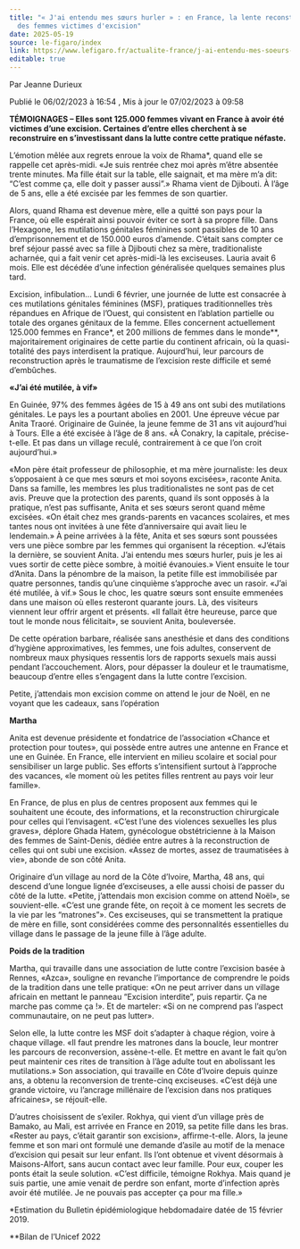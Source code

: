 ```yaml
---
title: "« J'ai entendu mes sœurs hurler » : en France, la lente reconstruction
  des femmes victimes d'excision"
date: 2025-05-19
source: le-figaro/index
link: https://www.lefigaro.fr/actualite-france/j-ai-entendu-mes-soeurs-hurler-en-france-la-lente-reconstruction-des-femmes-victimes-d-excision-20230206
editable: true
---
```

Par Jeanne Durieux

Publié le 06/02/2023 à 16:54 , Mis à jour le 07/02/2023 à 09:58

**TÉMOIGNAGES – Elles sont 125.000 femmes vivant en France à 
avoir été victimes d’une excision. Certaines d’entre elles cherchent à 
se reconstruire en s’investissant dans la lutte contre cette pratique 
néfaste.**

L’émotion mêlée aux regrets enroue la voix de Rhama*, quand elle se 
rappelle cet après-midi. «Je suis rentrée chez moi après m’être absentée
 trente minutes. Ma fille était sur la table, elle saignait, et ma mère 
m’a dit: “C’est comme ça, elle doit y passer aussi”.» Rhama vient de 
Djibouti. À l’âge de 5 ans, elle a été excisée par les femmes de son 
quartier.

Alors, quand Rhama est devenue mère, elle a quitté son pays pour la 
France, où elle espérait ainsi pouvoir éviter ce sort à sa propre fille.
 Dans l’Hexagone, les mutilations génitales féminines sont passibles de 
10 ans d’emprisonnement et de 150.000 euros d’amende. C’était sans 
compter ce bref séjour passé avec sa fille à Djibouti chez sa mère, 
traditionaliste acharnée, qui a fait venir cet après-midi-là les 
exciseuses. Lauria avait 6 mois. Elle est décédée d’une infection 
généralisée quelques semaines plus tard.

Excision, infibulation… Lundi 6 février, une journée de lutte est 
consacrée à ces mutilations génitales féminines (MSF), pratiques 
traditionnelles très répandues en Afrique de l’Ouest, qui consistent en 
l’ablation partielle ou totale des organes génitaux de la femme. Elles 
concernent actuellement 125.000 femmes en France\*, et 200 millions de 
femmes dans le monde\**, majoritairement originaires de cette partie du 
continent africain, où la quasi-totalité des pays interdisent la 
pratique. Aujourd’hui, leur parcours de reconstruction après le 
traumatisme de l’excision reste difficile et semé d’embûches.

**«J’ai été mutilée, à vif»**

En Guinée, 97% des femmes âgées de 15 à 49 ans ont subi des 
mutilations génitales. Le pays les a pourtant abolies en 2001. Une 
épreuve vécue par Anita Traoré. Originaire de Guinée, la jeune femme de 
31 ans vit aujourd’hui à Tours. Elle a été excisée à l’âge de 8 ans. «À 
Conakry, la capitale, précise-t-elle. Et pas dans un village reculé, 
contrairement à ce que l’on croit aujourd’hui.»

«Mon père était professeur de philosophie, et ma mère journaliste: 
les deux s’opposaient à ce que mes sœurs et moi soyons excisées», 
raconte Anita. Dans sa famille, les membres les plus traditionalistes ne
 sont pas de cet avis. Preuve que la protection des parents, quand ils 
sont opposés à la pratique, n’est pas suffisante, Anita et ses sœurs 
seront quand même excisées. «On était chez mes grands-parents en 
vacances scolaires, et mes tantes nous ont invitées à une fête 
d’anniversaire qui avait lieu le lendemain.» À peine arrivées à la fête,
 Anita et ses sœurs sont poussées vers une pièce sombre par les femmes 
qui organisent la réception. «J’étais la dernière, se souvient Anita. 
J’ai entendu mes sœurs hurler, puis je les ai vues sortir de cette pièce
 sombre, à moitié évanouies.» Vient ensuite le tour d’Anita. Dans la 
pénombre de la maison, la petite fille est immobilisée par quatre 
personnes, tandis qu’une cinquième s’approche avec un rasoir. «J’ai été 
mutilée, à vif.» Sous le choc, les quatre sœurs sont ensuite emmenées 
dans une maison où elles resteront quarante jours. Là, des visiteurs 
viennent leur offrir argent et présents. «Il fallait être heureuse, 
parce que tout le monde nous félicitait», se souvient Anita, 
bouleversée.

De cette opération barbare, réalisée sans anesthésie et dans des 
conditions d’hygiène approximatives, les femmes, une fois adultes, 
conservent de nombreux maux physiques ressentis lors de rapports sexuels
 mais aussi pendant l’accouchement. Alors, pour dépasser la douleur et 
le traumatisme, beaucoup d’entre elles s’engagent dans la lutte contre 
l’excision.

Petite, j’attendais mon excision comme on attend le jour de Noël, en ne voyant que les cadeaux, sans l’opération

**Martha**

Anita est devenue présidente et fondatrice de l’association «Chance 
et protection pour toutes», qui possède entre autres une antenne en 
France et une en Guinée. En France, elle intervient en milieu scolaire 
et social pour sensibiliser un large public. Ses efforts s’intensifient 
surtout à l’approche des vacances, «le moment où les petites filles 
rentrent au pays voir leur famille».

En France, de plus en plus de centres proposent aux femmes qui le 
souhaitent une écoute, des informations, et la reconstruction 
chirurgicale pour celles qui l’envisagent. «C’est l’une des violences 
sexuelles les plus graves», déplore Ghada Hatem, gynécologue 
obstétricienne à la Maison des femmes de Saint-Denis, dédiée entre 
autres à la reconstruction de celles qui ont subi une excision. «Assez 
de mortes, assez de traumatisées à vie», abonde de son côté Anita.

Originaire d’un village au nord de la Côte d’Ivoire, Martha, 48 ans, 
qui descend d’une longue lignée d’exciseuses, a elle aussi choisi de 
passer du côté de la lutte. «Petite, j’attendais mon excision comme on 
attend Noël», se souvient-elle. «C’est une grande fête, on reçoit à ce 
moment les secrets de la vie par les “matrones”». Ces exciseuses, qui se
 transmettent la pratique de mère en fille, sont considérées comme des 
personnalités essentielles du village dans le passage de la jeune fille à
 l’âge adulte.

**Poids de la tradition**

Martha, qui travaille dans une association de lutte contre l’excision
 basée à Rennes, «Azca», souligne en revanche l’importance de comprendre
 le poids de la tradition dans une telle pratique: «On ne peut arriver 
dans un village africain en mettant le panneau “Excision interdite”, 
puis repartir. Ça ne marche pas comme ça !». Et de marteler: «Si on ne 
comprend pas l’aspect communautaire, on ne peut pas lutter».

Selon elle, la lutte contre les MSF doit s’adapter à chaque région, 
voire à chaque village. «Il faut prendre les matrones dans la boucle, 
leur montrer les parcours de reconversion, assène-t-elle. Et mettre en 
avant le fait qu’on peut maintenir ces rites de transition à l’âge 
adulte tout en abolissant les mutilations.» Son association, qui 
travaille en Côte d’Ivoire depuis quinze ans, a obtenu la reconversion 
de trente-cinq exciseuses. «C’est déjà une grande victoire, vu l’ancrage
 millénaire de l’excision dans nos pratiques africaines», se 
réjouit-elle.

D’autres choisissent de s’exiler. Rokhya, qui vient d’un village près
 de Bamako, au Mali, est arrivée en France en 2019, sa petite fille dans
 les bras. «Rester au pays, c’était garantir son excision», 
affirme-t-elle. Alors, la jeune femme et son mari ont formulé une 
demande d’asile au motif de la menace d’excision qui pesait sur leur 
enfant. Ils l’ont obtenue et vivent désormais à Maisons-Alfort, sans 
aucun contact avec leur famille. Pour eux, couper les ponts était la 
seule solution. «C’est difficile, témoigne Rokhya. Mais quand je suis 
partie, une amie venait de perdre son enfant, morte d’infection après 
avoir été mutilée. Je ne pouvais pas accepter ça pour ma fille.»

\*Estimation du Bulletin épidémiologique hebdomadaire datée de 15 février 2019.

\*\*Bilan de l’Unicef 2022
